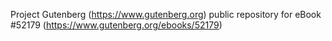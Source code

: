 Project Gutenberg (https://www.gutenberg.org) public repository for
eBook #52179 (https://www.gutenberg.org/ebooks/52179)
